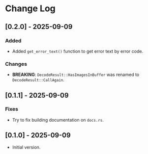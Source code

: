# Change Log

## [0.2.0] - 2025-09-09

### Added

- Added `get_error_text()` function to get error text by error code.

### Changes

- **BREAKING**: `DecodeResult::HasImagesInBuffer` was renamed to `DecodeResult::CallAgain`.

## [0.1.1] - 2025-09-09

### Fixes

- Try to fix building documentation on `docs.rs`.

## [0.1.0] - 2025-09-09

- Initial version.
